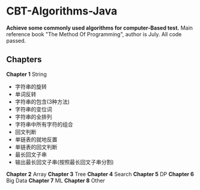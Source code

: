 # CBT-Algorithms-Java
**Achieve some commonly used algorithms for computer-Based test.**
Main reference book "The Method Of Programming", author is July. All code passed.
## Chapters
**Chapter 1** String

- 字符串的旋转
- 单词反转
- 字符串的包含(3种方法)
- 字符串的变位词
- 字符串的全排列
- 字符串中所有字符的组合
- 回文判断
- 单链表的就地反置
- 单链表的回文判断
- 最长回文子串
- 输出最长回文子串(按照最长回文子串分割)


**Chapter 2** Array
**Chapter 3** Tree
**Chapter 4** Search
**Chapter 5** DP
**Chapter 6** Big Data
**Chapter 7** ML
**Chapter 8** Other
